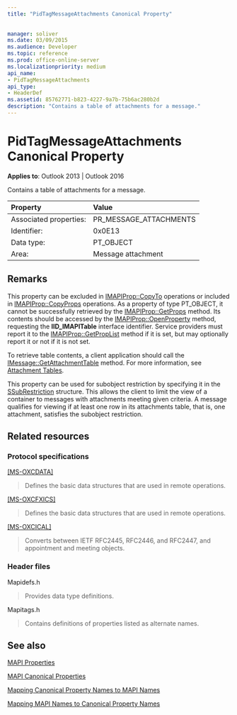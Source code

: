 ```yaml
---
title: "PidTagMessageAttachments Canonical Property"
 
 
manager: soliver
ms.date: 03/09/2015
ms.audience: Developer
ms.topic: reference
ms.prod: office-online-server
ms.localizationpriority: medium
api_name:
- PidTagMessageAttachments
api_type:
- HeaderDef
ms.assetid: 85762771-b823-4227-9a7b-75b6ac280b2d
description: "Contains a table of attachments for a message."
---
```


# PidTagMessageAttachments Canonical Property

  
  
**Applies to**: Outlook 2013 | Outlook 2016 
  
Contains a table of attachments for a message. 
  
|Property |Value |
|:-----|:-----|
|Associated properties:  <br/> |PR_MESSAGE_ATTACHMENTS  <br/> |
|Identifier:  <br/> |0x0E13  <br/> |
|Data type:  <br/> |PT_OBJECT  <br/> |
|Area:  <br/> |Message attachment  <br/> |
   
## Remarks

This property can be excluded in [IMAPIProp::CopyTo](imapiprop-copyto.md) operations or included in [IMAPIProp::CopyProps](imapiprop-copyprops.md) operations. As a property of type PT_OBJECT, it cannot be successfully retrieved by the [IMAPIProp::GetProps](imapiprop-getprops.md) method. Its contents should be accessed by the [IMAPIProp::OpenProperty](imapiprop-openproperty.md) method, requesting the **IID_IMAPITable** interface identifier. Service providers must report it to the [IMAPIProp::GetPropList](imapiprop-getproplist.md) method if it is set, but may optionally report it or not if it is not set. 
  
To retrieve table contents, a client application should call the [IMessage::GetAttachmentTable](imessage-getattachmenttable.md) method. For more information, see [Attachment Tables](attachment-tables.md). 
  
This property can be used for subobject restriction by specifying it in the [SSubRestriction](ssubrestriction.md) structure. This allows the client to limit the view of a container to messages with attachments meeting given criteria. A message qualifies for viewing if at least one row in its attachments table, that is, one attachment, satisfies the subobject restriction. 
  
## Related resources

### Protocol specifications

[[MS-OXCDATA]](https://msdn.microsoft.com/library/1afa0cd9-b1a0-4520-b623-bf15030af5d8%28Office.15%29.aspx)
  
> Defines the basic data structures that are used in remote operations.
    
[[MS-OXCFXICS]](https://msdn.microsoft.com/library/b9752f3d-d50d-44b8-9e6b-608a117c8532%28Office.15%29.aspx)
  
> Defines the basic data structures that are used in remote operations.
    
[[MS-OXCICAL]](https://msdn.microsoft.com/library/a685a040-5b69-4c84-b084-795113fb4012%28Office.15%29.aspx)
  
> Converts between IETF RFC2445, RFC2446, and RFC2447, and appointment and meeting objects.
    
### Header files

Mapidefs.h
  
> Provides data type definitions.
    
Mapitags.h
  
> Contains definitions of properties listed as alternate names.
    
## See also



[MAPI Properties](mapi-properties.md)
  
[MAPI Canonical Properties](mapi-canonical-properties.md)
  
[Mapping Canonical Property Names to MAPI Names](mapping-canonical-property-names-to-mapi-names.md)
  
[Mapping MAPI Names to Canonical Property Names](mapping-mapi-names-to-canonical-property-names.md)

